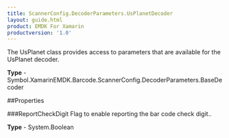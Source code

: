 ```yaml
---
title: ScannerConfig.DecoderParameters.UsPlanetDecoder
layout: guide.html
product: EMDK For Xamarin
productversion: '1.0'
---
```

The UsPlanet class provides access to parameters that are available for the UsPlanet decoder.

**Type** - Symbol.XamarinEMDK.Barcode.ScannerConfig.DecoderParameters.BaseDecoder

##Properties

###ReportCheckDigit
Flag to enable reporting the bar code check digit..

**Type** - System.Boolean












